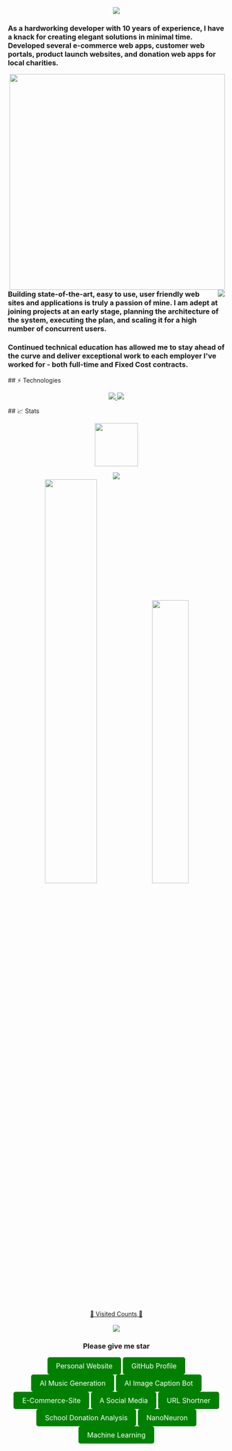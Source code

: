 <!DOCTYPE html>
<html>
<head>
  <style>
    .cool-button {
      display: inline-block;
      padding: 10px 20px;
      background-color: green;
      color: white;
      text-decoration: none;
      border-radius: 5px;
      font-size: 16px;
      transition: background-color 0.3s ease;
    }
    .cool-button:hover {
      background-color: #47a347; /* darker shade of green on hover */
    }
  </style>
</head>
<body>
    <div style="display: flex; justify-content: center;">
        <img align="center" src="https://raw.githubusercontent.com/iampavangandhi/iampavangandhi/master/gifs/hello.gif" />
    </div>
    <p>
    <h3 align="left">As a hardworking developer with 10 years of experience, I have a knack for creating elegant solutions
        in minimal time. Developed several e-commerce web apps, customer web portals, product launch websites, and donation
        web apps for local charities.</h3>
    <img align="right" width="500"
        src="https://camo.githubusercontent.com/fa73289736064aba480d0708da37d7aa183a8c3e2bcc2f58c54285a3bbbeecc1/68747470733a2f2f7777772e61616c7068612e6e65742f77702d636f6e74656e742f75706c6f6164732f323032302f31322f66756c6c2d737461636b2d646576656c6f706d656e742e676966" />
    <img align="right"
        src="https://readme-typing-svg.herokuapp.com/?lines=Sincere%20and%20%20Reliable%20Full-Stack%20Web%20Developer;10+%2B%20years%20of%20hands-on%20experience;Perfect%20Client-Oriented%20Guy&center=true&width=500&height=45" />
    <h3 align="left">Building state-of-the-art, easy to use, user friendly web sites and applications is truly a passion of
        mine. I am adept at joining projects at an early stage, planning the architecture of the system, executing the plan,
        and scaling it for a high number of concurrent users.</h3>
    <h3 align="left">Continued technical education has allowed me to stay ahead of the curve and deliver exceptional work to
        each employer I've worked for - both full-time and Fixed Cost contracts.</h3>
    </p> 
    ## ⚡ Technologies
    <!-- ![JavaScript](https://img.shields.io/badge/-JavaScript-black?style=flat-square&logo=javascript)
    ![React](https://img.shields.io/badge/-React-black?style=flat-square&logo=react)
    ![Angular](https://img.shields.io/badge/-Angular-black?style=flat-square&logo=angular)
    ![Nodejs](https://img.shields.io/badge/-Nodejs-black?style=flat-square&logo=Node.js)
    ![Python](https://img.shields.io/badge/-Python-black?style=flat-square&logo=Python)
    ![Django](https://img.shields.io/badge/-Django-005571?style=flat-square&logo=django)
    ![RubyOnRails](https://img.shields.io/badge/-RubyOnRails-E10098?style=flat-square&logo=rubyonrails)
    ![TailwindCss](https://img.shields.io/badge/-TailwindCss-black?style=flat-square&logo=tailwindcss)
    ![Java](https://img.shields.io/badge/-java-E34A86?style=flat-square&logo=java)
    ![C++](https://img.shields.io/badge/-C++-00599C?style=flat-square&logo=c)
    ![HTML5](https://img.shields.io/badge/-HTML5-E34F26?style=flat-square&logo=html5&logoColor=white)
    ![CSS3](https://img.shields.io/badge/-CSS3-1572B6?style=flat-square&logo=css3)
    ![Bootstrap](https://img.shields.io/badge/-Bootstrap-563D7C?style=flat-square&logo=bootstrap)
    ![TypeScript](https://img.shields.io/badge/-TypeScript-007ACC?style=flat-square&logo=typescript)
    ![MongoDB](https://img.shields.io/badge/-MongoDB-black?style=flat-square&logo=mongodb)
    ![Redis](https://img.shields.io/badge/-Redis-black?style=flat-square&logo=Redis)
    ![ElasticSearch](https://img.shields.io/badge/-ElasticSearch-005571?style=flat-square&logo=elasticsearch)
    ![GraphQL](https://img.shields.io/badge/-GraphQL-E10098?style=flat-square&logo=graphql)
    ![Apollo GraphQL](https://img.shields.io/badge/-Apollo%20GraphQL-311C87?style=flat-square&logo=apollo-graphql)
    ![PostgreSQL](https://img.shields.io/badge/-PostgreSQL-336791?style=flat-square&logo=postgresql)
    ![MySQL](https://img.shields.io/badge/-MySQL-black?style=flat-square&logo=mysql)
    ![Heroku](https://img.shields.io/badge/-Heroku-430098?style=flat-square&logo=heroku)
    ![Docker](https://img.shields.io/badge/-Docker-black?style=flat-square&logo=docker)
    ![DigitalOcean](https://img.shields.io/badge/-Digital%20Ocean-darkblue?style=flat-square&logo=digitalocean)
    ![Amazon AWS](https://img.shields.io/badge/Amazon%20AWS-232F3E?style=flat-square&logo=amazon-aws)
    ![Microsoft Azure](https://img.shields.io/badge/Microsoft%20Azure-232F7E?style=flat-square&logo=microsoft-azure)
    ![Google Cloud](https://img.shields.io/badge/Google%20Cloud-black?style=flat-square&logo=google-cloud)
    ![Git](https://img.shields.io/badge/-Git-black?style=flat-square&logo=git)
    ![GitHub](https://img.shields.io/badge/-GitHub-181717?style=flat-square&logo=github)
    ![GitLab](https://img.shields.io/badge/-GitLab-FCA121?style=flat-square&logo=gitlab)
    ![BitBucket](https://img.shields.io/badge/-BitBucket-darkblue?style=flat-square&logo=bitbucket)
    ![Raspberry Pi](https://img.shields.io/badge/-Raspberry%20Pi-C51A4A?style=flat-square&logo=Raspberry-Pi) --> 
    <p align="center">
      <a href="https://skillicons.dev">
        <img src="https://skillicons.dev/icons?i=html,js,ts,css,sass,php,laravel,py,react,redux,nextjs,nuxtjs,angular,vue,nodejs,webpack,django,flask,wordpress,bootstrap,tailwind,jquery,mongodb,mysql,postgres,sqlite,c,cs,cpp,java,ruby,rails,md,nginx,powershell,prisma,qt,vscode,atom,idea,androidstudio,eclipse,git,github,linux,svg,unity,vercel,heroku,aws,azure,d3,electron,firebase,nestjs,stackoverflow" />
      </a>
      <a href="https://skillicons.dev">
          <img
              src="https://skillicons.dev/icons?i=html,js,ts,css,sass,php,py,react,redux,nextjs,nuxtjs,angular,vue,nodejs,webpack,django,flask,laravel,wordpress,bootstrap,tailwind,jquery,mongodb,mysql,postgres,sqlite,c,cs,cpp,java,ruby,rails,md,nginx,powershell,prisma,qt,vscode,atom,idea,androidstudio,eclipse,git,github,linux,svg,unity,vercel,heroku,aws,azure,d3,electron,firebase,nestjs" />
      </a>
    </p>
    ## 📈 Stats
    <p align="center">
        <img src="https://media.tenor.com/0ENB5HuTH0gAAAAi/trophy-beker.gif" width="100px" height="100px">
    </p>
    <p align="center">
    <div align="center">
        <img
            src="https://github-profile-trophy.vercel.app/?username=charles0830&theme=matrix&no-bg=true&no-frame=true&row=1&column=7&title=MultiLanguage,Commits,Followers,PullRequest,Repositories,Issues,Organizations,Stars">
    </div>
    <div align="center">
        <img style="width: 49%;"
            src="https://camo.githubusercontent.com/badb9b8e33b5dd64ba966714daf05dc0018b7a8ceb6e6d0bd26cb996743e15c7/68747470733a2f2f6769746875622d726561646d652d73747265616b2d73746174732d7472696e69622e76657263656c2e6170702f3f757365723d7472696e6962267468656d653d6d65726b6f26626f726465723d63396666303026666972653d666635353030">
        <img style="width: 41%;"
            src="https://camo.githubusercontent.com/14ae1b49b861837c7787f8ba19b5b7349d160bdbc0b90f2184b60789449077f1/68747470733a2f2f6769746875622d726561646d652d73746174732d7472696e69622e76657263656c2e6170702f6170692f746f702d6c616e67732f3f757365726e616d653d7472696e6962267468656d653d6d65726b6f266c61796f75743d636f6d7061637426626f726465725f636f6c6f723d633966663030266c616e67735f636f756e743d36">
    </div>
    <p>
        <a target="blank" href="https://profile-counter.glitch.me/devgruu/count.svg">
            <p align="center">💖 Visited Counts 💖<br><br> <img
                    src="https://profile-counter.glitch.me/kritical0613/count.svg" />
        </a>
    </p>
    <p>
        <h3 align="center">Please give me star</h3>
        <div align="center">
              <a class="cool-button" href="https://github.com/charles0830/charles0830.github.io">Personal Website</a>
              <a class="cool-button" href="https://github.com/charles0830/charles0830">GitHub Profile</a>
              <a class="cool-button" href="https://github.com/charles0830/AI-Music-Generation">AI Music Generation</a>
              <a class="cool-button" href="https://github.com/charles0830/AI-Image-Caption-Bot">AI Image Caption Bot</a>
              <a class="cool-button" href="https://github.com/charles0830/E-Commerce-Site">E-Commerce-Site</a>
              <a class="cool-button" href="https://github.com/charles0830/A-Social-Media">A Social Media</a>
              <a class="cool-button" href="https://github.com/charles0830/URL-Shortner/">URL Shortner</a>
              <a class="cool-button" href="https://github.com/charles0830/School-Donation-Analysis">School Donation Analysis</a>
              <a class="cool-button" href="https://github.com/charles0830/nano-neuron">NanoNeuron</a>
              <a class="cool-button" href="https://github.com/charles0830/homemade-machine-learning">Machine Learning</a>    
        </div>
    </p>
</body>
</html>
